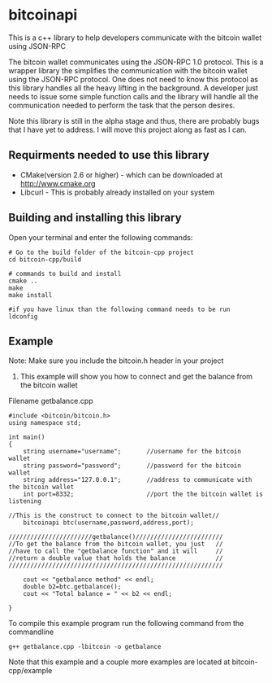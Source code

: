 bitcoinapi
==========

This is a c++ library to help developers communicate with the bitcoin wallet using JSON-RPC

The bitcoin wallet communicates using the JSON-RPC 1.0 protocol.  This is a wrapper library 
the simplifies the communication with the bitcoin wallet using the JSON-RPC protocol.  One
does not need to know this protocol as this library handles all the heavy lifting in the 
background.  A developer just needs to issue some simple function calls and the library
will handle all the communication needed to perform the task that the person desires.

Note this library is still in the alpha stage and thus, there are probably bugs that I 
have yet to address.  I will move this project along as fast as I can.

Requirments needed to use this library
--------------------------------------
* CMake(version 2.6 or higher) - which can be downloaded at http://www.cmake.org
* Libcurl - This is probably already installed on your system

Building and installing this library
--------------------------------------
Open your terminal and enter the following commands:
```
# Go to the build folder of the bitcoin-cpp project
cd bitcoin-cpp/build 

# commands to build and install
cmake ..
make
make install

#if you have linux than the following command needs to be run
ldconfig
```

Example
-------
Note: Make sure you include the bitcoin.h header in your project

1) This example will show you how to connect and get the balance from the bitcoin wallet

Filename getbalance.cpp

```
#include <bitcoin/bitcoin.h>
using namespace std;

int main()
{	
	string username="username";       //username for the bitcoin wallet
	string password="password";       //password for the bitcoin wallet
	string address="127.0.0.1";       //address to communicate with the bitcoin wallet
	int port=8332;                    //port the the bitcoin wallet is listening

//This is the construct to connect to the bitcoin wallet//	
	bitcoinapi btc(username,password,address,port); 

///////////////////////getbalance()////////////////////////
//To get the balance from the bitcoin wallet, you just   //
//have to call the "getbalance function" and it will     //
//return a double value that holds the balance           //
///////////////////////////////////////////////////////////

	cout << "getbalance method" << endl;		
	double b2=btc.getbalance();
	cout << "Total balance = " << b2 << endl;

}
```
To compile this example program run the following command from the commandline
```
g++ getbalance.cpp -lbitcoin -o getbalance
```
Note that this example and a couple more examples are located at bitcoin-cpp/example
